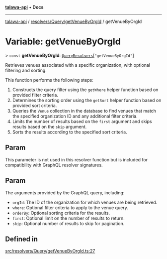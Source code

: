 [**talawa-api**](../../../../README.md) • **Docs**

***

[talawa-api](../../../../modules.md) / [resolvers/Query/getVenueByOrgId](../README.md) / getVenueByOrgId

# Variable: getVenueByOrgId

\> `const` **getVenueByOrgId**: [`QueryResolvers`](../../../../types/generatedGraphQLTypes/type-aliases/QueryResolvers.md)\[`"getVenueByOrgId"`\]

Retrieves venues associated with a specific organization, with optional filtering and sorting.

This function performs the following steps:
1. Constructs the query filter using the `getWhere` helper function based on provided filter criteria.
2. Determines the sorting order using the `getSort` helper function based on provided sort criteria.
3. Queries the `Venue` collection in the database to find venues that match the specified organization ID and any additional filter criteria.
4. Limits the number of results based on the `first` argument and skips results based on the `skip` argument.
5. Sorts the results according to the specified sort criteria.

## Param

This parameter is not used in this resolver function but is included for compatibility with GraphQL resolver signatures.

## Param

The arguments provided by the GraphQL query, including:
  - `orgId`: The ID of the organization for which venues are being retrieved.
  - `where`: Optional filter criteria to apply to the venue query.
  - `orderBy`: Optional sorting criteria for the results.
  - `first`: Optional limit on the number of results to return.
  - `skip`: Optional number of results to skip for pagination.

## Defined in

[src/resolvers/Query/getVenueByOrgId.ts:27](https://github.com/PalisadoesFoundation/talawa-api/blob/67d017fd9312183a6b2bae1b160bc814f56ab5c2/src/resolvers/Query/getVenueByOrgId.ts#L27)
